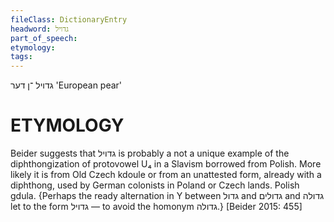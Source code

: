 ```yaml
---
fileClass: DictionaryEntry
headword: גדויל
part_of_speech: 
etymology: 
tags: 
---
```

גדויל
־ן
דער
'European pear'

ETYMOLOGY
===========
Beider suggests that גדויל is probably a not a unique example of the diphthongization of protovowel U₄ in a Slavism borrowed from Polish. More likely it is from Old Czech kdoule or from an unattested form, already with a diphthong, used by German colonists in Poland or Czech lands.
Polish gdula.
{Perhaps the ready alternation in Y between גדול and גדולים and גדולה let to the form גדויל — to avoid the homonym גדולה.}
[Beider 2015: 455]
